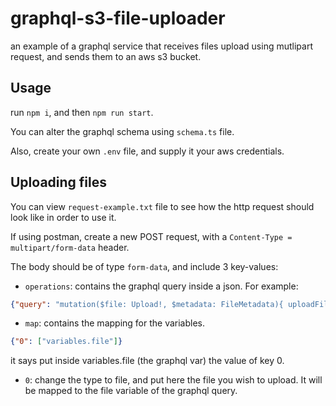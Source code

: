 # graphql-s3-file-uploader

an example of a graphql service that receives files upload using mutlipart request, and sends them to an aws s3 bucket.

## Usage
run ``npm i``, and then `npm run start`.

You can alter the graphql schema using `schema.ts` file.

Also, create your own `.env` file, and supply it your aws credentials.

## Uploading files

You can view `request-example.txt` file to see how the http request should look like in order to use it.

If using postman, create a new POST request, with a `Content-Type = multipart/form-data` header.

The body should be of type `form-data`, and include 3 key-values:

- `operations`: contains the graphql query inside a json. For example:
```json
{"query": "mutation($file: Upload!, $metadata: FileMetadata){ uploadFile(file: $file, metadata: $metadata){filename, mimetype, metadata{referenceName, region} url} }", "variables": {"metadata": {"referenceName": "m-11", "region": "israel"}}}
```
- `map`: contains the mapping for the variables. 
```json
{"0": ["variables.file"]}
```
it says put inside variables.file (the graphql var) the value of key 0.

- `0`:  change the type to file, and put here the file you wish to upload. It will be mapped to the file variable of the graphql query.